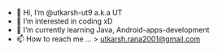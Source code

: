 - 👋 Hi, I’m @utkarsh-ut9 a.k.a UT
- 👀 I’m interested in coding xD 
- 🌱 I’m currently learning Java, Android-apps-development
- 📫 How to reach me ... > utkarsh.rana2001@gmail.com

<!---
utkarsh-ut9/utkarsh-ut9 is a ✨ special ✨ repository because its `README.md` (this file) appears on your GitHub profile.
You can click the Preview link to take a look at your changes.
--->
